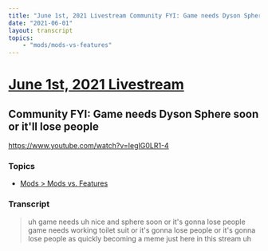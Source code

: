 ```yaml
---
title: "June 1st, 2021 Livestream Community FYI: Game needs Dyson Sphere soon or it'll lose people"
date: "2021-06-01"
layout: transcript
topics:
    - "mods/mods-vs-features"
---
```

# [June 1st, 2021 Livestream](../2021-06-01.md)
## Community FYI: Game needs Dyson Sphere soon or it'll lose people
https://www.youtube.com/watch?v=IegIG0LR1-4

### Topics
* [Mods > Mods vs. Features](../topics/mods/mods-vs-features.md)

### Transcript

> uh game needs uh nice and sphere soon or it's gonna lose people game needs working toilet suit or it's gonna lose people or it's gonna lose people as quickly becoming a meme just here in this stream uh
